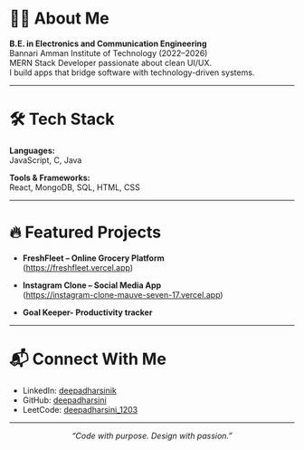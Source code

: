 # 👩‍💻 About Me

**B.E. in Electronics and Communication Engineering**  
Bannari Amman Institute of Technology (2022–2026)  
MERN Stack Developer passionate about clean UI/UX.  
I build apps that bridge software with technology-driven systems.

---

# 🛠️ Tech Stack

**Languages:**  
JavaScript, C, Java

**Tools & Frameworks:**  
React, MongoDB, SQL, HTML, CSS

---

# 🔥 Featured Projects

- **FreshFleet – Online Grocery Platform**  
  (https://freshfleet.vercel.app)

- **Instagram Clone – Social Media App**  
(https://instagram-clone-mauve-seven-17.vercel.app)

- **Goal Keeper- Productivity tracker**  
 


---

# 📬 Connect With Me

- LinkedIn: [deepadharsinik](https://www.linkedin.com/in/deepadharsinik)  
- GitHub: [deepadharsini](https://github.com/deepadharsini)  
- LeetCode: [deepadharsini_1203](https://leetcode.com/u/deepadharsini_1203/)

---

<p align="center"><i>“Code with purpose. Design with passion.”</i></p>
